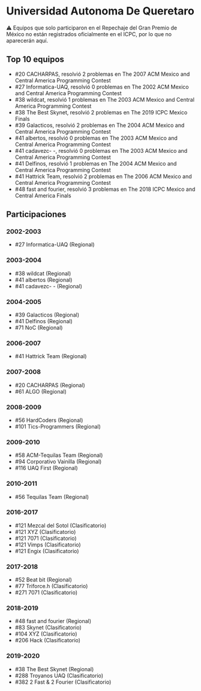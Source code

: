 # Universidad Autonoma De Queretaro

:warning: Equipos que solo participaron en el Repechaje del Gran Premio de México no están registrados oficialmente en el ICPC, por lo que no aparecerán aquí.

## Top 10 equipos

- #20 CACHARPAS, resolvió 2 problemas en The 2007 ACM Mexico and Central America Programming Contest
- #27 Informatica-UAQ, resolvió 0 problemas en The 2002 ACM Mexico and Central America Programming Contest
- #38 wildcat, resolvió 1 problemas en The 2003 ACM Mexico and Central America Programming Contest
- #38 The Best Skynet, resolvió 2 problemas en The 2019 ICPC Mexico Finals
- #39 Galacticos, resolvió 2 problemas en The 2004 ACM Mexico and Central America Programming Contest
- #41 albertos, resolvió 0 problemas en The 2003 ACM Mexico and Central America Programming Contest
- #41 cadavezc- -, resolvió 0 problemas en The 2003 ACM Mexico and Central America Programming Contest
- #41 Delfinos, resolvió 1 problemas en The 2004 ACM Mexico and Central America Programming Contest
- #41 Hattrick Team, resolvió 2 problemas en The 2006 ACM Mexico and Central America Programming Contest
- #48 fast and fourier, resolvió 3 problemas en The 2018 ICPC Mexico and Central America Finals

## Participaciones

### 2002-2003

- #27 Informatica-UAQ (Regional)

### 2003-2004

- #38 wildcat (Regional)
- #41 albertos (Regional)
- #41 cadavezc- - (Regional)

### 2004-2005

- #39 Galacticos (Regional)
- #41 Delfinos (Regional)
- #71 NoC (Regional)

### 2006-2007

- #41 Hattrick Team (Regional)

### 2007-2008

- #20 CACHARPAS (Regional)
- #61 ALGO (Regional)

### 2008-2009

- #56 HardCoders (Regional)
- #101 Tics-Programmers (Regional)

### 2009-2010

- #58 ACM-Tequilas Team (Regional)
- #94 Corporativo Vainilla (Regional)
- #116 UAQ First (Regional)

### 2010-2011

- #56 Tequilas Team (Regional)

### 2016-2017

- #121 Mezcal del Sotol (Clasificatorio)
- #121 XYZ (Clasificatorio)
- #121 7071 (Clasificatorio)
- #121 Vimps (Clasificatorio)
- #121 Engix (Clasificatorio)

### 2017-2018

- #52 Beat bit (Regional)
- #77 Triforce.h (Clasificatorio)
- #271 7071 (Clasificatorio)

### 2018-2019

- #48 fast and fourier (Regional)
- #83 Skynet (Clasificatorio)
- #104 XYZ (Clasificatorio)
- #206 Hack (Clasificatorio)

### 2019-2020

- #38 The Best Skynet (Regional)
- #288 Troyanos UAQ (Clasificatorio)
- #382 2 Fast & 2 Fourier (Clasificatorio)



